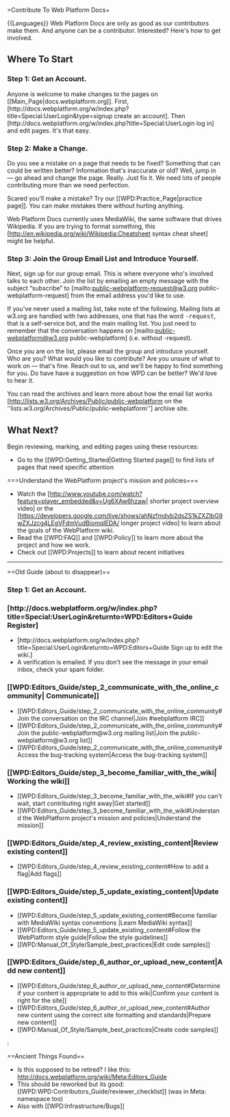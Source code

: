 =Contribute To Web Platform Docs=

{{Languages}}
Web Platform Docs are only as good as our contributors make them. And anyone can be a contributor. Interested? Here's how to get involved.

<h2>Where To Start</h2>

<h3>Step 1: Get an Account.</h3>
<p>Anyone is welcome to make changes to the pages on [[Main_Page|docs.webplatform.org]]. First, [http://docs.webplatform.org/w/index.php?title=Special:UserLogin&type=signup create an account]. Then [http://docs.webplatform.org/w/index.php?title=Special:UserLogin log in] and edit pages. It's that easy.</p>

<h3>Step 2: Make a Change.</h3>
Do you see a mistake on a page that needs to be fixed? Something that can could be written better? Information that's inaccurate or old? Well, jump in — go ahead and change the page. Really. Just fix it. We need lots of people contributing more than we need perfection.

Scared you'll make a mistake? Try our [[WPD:Practice_Page|practice page]]. You can make mistakes there without hurting anything.

Web Platform Docs currently uses MediaWiki, the same software that drives Wikipedia. If you are trying to format something, this [http://en.wikipedia.org/wiki/Wikipedia:Cheatsheet syntax cheat sheet] might be helpful.

<h3>Step 3: Join the Group Email List and Introduce Yourself.</h3>

Next, sign up for our group email. This is where everyone who's involved talks to each other. Join the list by emailing an empty message with the subject “subscribe” to [mailto:public-webplatform-request@w3.org public-webplatform-request] from the email address you'd like to use. 

If you've never used a mailing list, take note of the following. Mailing lists at w3.org are handled with two addresses, one that has the word <tt>-request</tt>, that is a self-service bot, and the main mailing list. You just need to remember that the conversation happens on [mailto:public-webplatform@w3.org public-webplatform] (i.e. without -request).

Once you are on the list, please email the group and introduce yourself. Who are you? What would you like to contribute? Are you unsure of what to work on — that's fine. Reach out to us, and we'll be happy to find something for you. Do have have a suggestion on how WPD can be better? We'd love to hear it.

You can read the archives and learn more about how the email list works  [http://lists.w3.org/Archives/Public/public-webplatform on the ''lists.w3.org/Archives/Public/public-webplatform''] archive site.

<h2>What Next?</h2>

Begin reviewing, marking, and editing pages using these resources:
* Go to the [[WPD:Getting_Started|Getting Started page]] to find lists of pages that need specific attention

===Understand the WebPlatform project's mission and policies===

* Watch the [http://www.youtube.com/watch?feature=player_embedded&v=Ug6XAw6hzaw| shorter project overview video] or the [https://developers.google.com/live/shows/ahNzfmdvb2dsZS1kZXZlbG9wZXJzcg4LEgVFdmVudBiomqIEDA/ longer project video] to learn about the goals of the WebPlatform wiki.
* Read the [[WPD:FAQ]] and [[WPD:Policy]] to learn more about the project and how we work.
* Check out [[WPD:Projects]] to learn about recent initiatives

<hr>

==Old Guide (about to disappear)==
<h3>Step 1: Get an Account.</h3>
<div class="topic-container editors">
  <div class="long-topic">
      <div class="place-holder"></div>
      <div class="inner">
        <h3 style='min-height:30px'>[http://docs.webplatform.org/w/index.php?title=Special:UserLogin&returnto=WPD:Editors+Guide Register]</h3>
        <ul>
            <li>[http://docs.webplatform.org/w/index.php?title=Special:UserLogin&returnto=WPD:Editors+Guide Sign up to edit the wiki.]</li>
            <li>A verification is emailed. If you don't see the message in your email inbox, check your spam folder.</li>
        </ul>
     </div>
  </div>
  
 <div class="long-topic"> 
     <div class="place-holder"></div>
    <div class="inner">
        <h3 style='min-height:30px'>[[WPD:Editors_Guide/step_2_communicate_with_the_online_community| Communicate]]</h3>
            <ul>
            <li>[[WPD:Editors_Guide/step_2_communicate_with_the_online_community#Join the conversation on the IRC channel|Join #webplatform IRC]]</li>
            <li>[[WPD:Editors_Guide/step_2_communicate_with_the_online_community#Join the public-webplatform@w3.org mailing list|Join the public-webplatform@w3.org list]]</li>
            <li>[[WPD:Editors_Guide/step_2_communicate_with_the_online_community#Access the bug-tracking system|Access the bug-tracking system]]</li>
        </ul>
     </div>
  </div>
 
 <div class="long-topic"> 
     <div class="place-holder"></div>
    <div class="inner">
        <h3 style='min-height:30px'>[[WPD:Editors_Guide/step_3_become_familiar_with_the_wiki|Working the wiki]]</h3>
            <ul>
            <li>[[WPD:Editors_Guide/step_3_become_familiar_with_the_wiki#If you can't wait, start contributing right away|Get started]]</li>
            <li>[[WPD:Editors_Guide/step_3_become_familiar_with_the_wiki#Understand the WebPlatform project's mission and policies|Understand the mission]]</li>
        </ul>
     </div>
  </div>

 <div class="long-topic"> 
     <div class="place-holder"></div>
    <div class="inner">
        <h3 style='min-height:30px'>[[WPD:Editors_Guide/step_4_review_existing_content|Review existing content]]</h3>
            <ul>
            <li>[[WPD:Editors_Guide/step_4_review_existing_content#How to add a flag|Add flags]]</li>
        </ul>
     </div>
  </div>
 
 <div class="long-topic"> 
     <div class="place-holder"></div>
    <div class="inner">
        <h3 style='min-height:30px'>[[WPD:Editors_Guide/step_5_update_existing_content|Update existing content]]</h3>
            <ul>
            <li>[[WPD:Editors_Guide/step_5_update_existing_content#Become familiar with MediaWiki syntax conventions |Learn MediaWiki syntax]]</li>
            <li>[[WPD:Editors_Guide/step_5_update_existing_content#Follow the WebPlatform style guide|Follow the style guidelines]]</li>
            <li>[[WPD:Manual_Of_Style/Sample_best_practices|Edit code samples]]</li>
        </ul>
     </div>
  </div>

 <div class="long-topic"> 
     <div class="place-holder"></div>
    <div class="inner">
        <h3 style='min-height:25px'>[[WPD:Editors_Guide/step_6_author_or_upload_new_content|Add new content]]</h3>
            <ul>
            <li>[[WPD:Editors_Guide/step_6_author_or_upload_new_content#Determine if your content is appropriate to add to this wiki|Confirm your content is right for the site]]</li>
            <li>[[WPD:Editors_Guide/step_6_author_or_upload_new_content#Author new content using the correct site formatting and standards|Prepare new content]]</li>
            <li>[[WPD:Manual_Of_Style/Sample_best_practices|Create code samples]]</li>
        </ul>
     </div>
  </div>
 
<div class="clearfixboth"></div>
</div>

:&nbsp;

==Ancient Things Found==
* Is this supposed to be retired? I like this:
http://docs.webplatform.org/wiki/Meta:Editors_Guide
* This should be reworked but its good: [[WPD:WPD:Contributors_Guide/reviewer_checklist]] (was in Meta: namespace too)
* Also with [[WPD:Infrastructure/Bugs]]